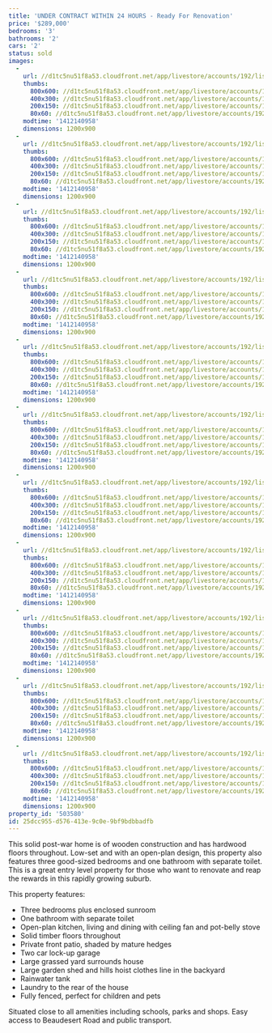 ```yaml
---
title: 'UNDER CONTRACT WITHIN 24 HOURS - Ready For Renovation'
price: '$289,000'
bedrooms: '3'
bathrooms: '2'
cars: '2'
status: sold
images:
  -
    url: //d1tc5nu51f8a53.cloudfront.net/app/livestore/accounts/192/listings/274412/images/Front-fence_4660741165_20141001021314.jpg
    thumbs:
      800x600: //d1tc5nu51f8a53.cloudfront.net/app/livestore/accounts/192/listings/274412/images/Front-fence_4660741165_20141001021314_800x600.jpg
      400x300: //d1tc5nu51f8a53.cloudfront.net/app/livestore/accounts/192/listings/274412/images/Front-fence_4660741165_20141001021314_400x300.jpg
      200x150: //d1tc5nu51f8a53.cloudfront.net/app/livestore/accounts/192/listings/274412/images/Front-fence_4660741165_20141001021314_200x150.jpg
      80x60: //d1tc5nu51f8a53.cloudfront.net/app/livestore/accounts/192/listings/274412/images/Front-fence_4660741165_20141001021314_80x60.jpg
    modtime: '1412140958'
    dimensions: 1200x900
  -
    url: //d1tc5nu51f8a53.cloudfront.net/app/livestore/accounts/192/listings/274412/images/Front-porch_6653764029_20141001021246.jpg
    thumbs:
      800x600: //d1tc5nu51f8a53.cloudfront.net/app/livestore/accounts/192/listings/274412/images/Front-porch_6653764029_20141001021246_800x600.jpg
      400x300: //d1tc5nu51f8a53.cloudfront.net/app/livestore/accounts/192/listings/274412/images/Front-porch_6653764029_20141001021246_400x300.jpg
      200x150: //d1tc5nu51f8a53.cloudfront.net/app/livestore/accounts/192/listings/274412/images/Front-porch_6653764029_20141001021246_200x150.jpg
      80x60: //d1tc5nu51f8a53.cloudfront.net/app/livestore/accounts/192/listings/274412/images/Front-porch_6653764029_20141001021246_80x60.jpg
    modtime: '1412140958'
    dimensions: 1200x900
  -
    url: //d1tc5nu51f8a53.cloudfront.net/app/livestore/accounts/192/listings/274412/images/Living_5313009876_20141001021301.jpg
    thumbs:
      800x600: //d1tc5nu51f8a53.cloudfront.net/app/livestore/accounts/192/listings/274412/images/Living_5313009876_20141001021301_800x600.jpg
      400x300: //d1tc5nu51f8a53.cloudfront.net/app/livestore/accounts/192/listings/274412/images/Living_5313009876_20141001021301_400x300.jpg
      200x150: //d1tc5nu51f8a53.cloudfront.net/app/livestore/accounts/192/listings/274412/images/Living_5313009876_20141001021301_200x150.jpg
      80x60: //d1tc5nu51f8a53.cloudfront.net/app/livestore/accounts/192/listings/274412/images/Living_5313009876_20141001021301_80x60.jpg
    modtime: '1412140958'
    dimensions: 1200x900
  -
    url: //d1tc5nu51f8a53.cloudfront.net/app/livestore/accounts/192/listings/274412/images/Kitchen_2987678009_20141001021258.jpg
    thumbs:
      800x600: //d1tc5nu51f8a53.cloudfront.net/app/livestore/accounts/192/listings/274412/images/Kitchen_2987678009_20141001021258_800x600.jpg
      400x300: //d1tc5nu51f8a53.cloudfront.net/app/livestore/accounts/192/listings/274412/images/Kitchen_2987678009_20141001021258_400x300.jpg
      200x150: //d1tc5nu51f8a53.cloudfront.net/app/livestore/accounts/192/listings/274412/images/Kitchen_2987678009_20141001021258_200x150.jpg
      80x60: //d1tc5nu51f8a53.cloudfront.net/app/livestore/accounts/192/listings/274412/images/Kitchen_2987678009_20141001021258_80x60.jpg
    modtime: '1412140958'
    dimensions: 1200x900
  -
    url: //d1tc5nu51f8a53.cloudfront.net/app/livestore/accounts/192/listings/274412/images/Bedroom3_1956149675_20141001021248.jpg
    thumbs:
      800x600: //d1tc5nu51f8a53.cloudfront.net/app/livestore/accounts/192/listings/274412/images/Bedroom3_1956149675_20141001021248_800x600.jpg
      400x300: //d1tc5nu51f8a53.cloudfront.net/app/livestore/accounts/192/listings/274412/images/Bedroom3_1956149675_20141001021248_400x300.jpg
      200x150: //d1tc5nu51f8a53.cloudfront.net/app/livestore/accounts/192/listings/274412/images/Bedroom3_1956149675_20141001021248_200x150.jpg
      80x60: //d1tc5nu51f8a53.cloudfront.net/app/livestore/accounts/192/listings/274412/images/Bedroom3_1956149675_20141001021248_80x60.jpg
    modtime: '1412140958'
    dimensions: 1200x900
  -
    url: //d1tc5nu51f8a53.cloudfront.net/app/livestore/accounts/192/listings/274412/images/Bedroom1_6742464733_20141001021252.jpg
    thumbs:
      800x600: //d1tc5nu51f8a53.cloudfront.net/app/livestore/accounts/192/listings/274412/images/Bedroom1_6742464733_20141001021252_800x600.jpg
      400x300: //d1tc5nu51f8a53.cloudfront.net/app/livestore/accounts/192/listings/274412/images/Bedroom1_6742464733_20141001021252_400x300.jpg
      200x150: //d1tc5nu51f8a53.cloudfront.net/app/livestore/accounts/192/listings/274412/images/Bedroom1_6742464733_20141001021252_200x150.jpg
      80x60: //d1tc5nu51f8a53.cloudfront.net/app/livestore/accounts/192/listings/274412/images/Bedroom1_6742464733_20141001021252_80x60.jpg
    modtime: '1412140958'
    dimensions: 1200x900
  -
    url: //d1tc5nu51f8a53.cloudfront.net/app/livestore/accounts/192/listings/274412/images/Sunroom_2333113244_20141001021248.jpg
    thumbs:
      800x600: //d1tc5nu51f8a53.cloudfront.net/app/livestore/accounts/192/listings/274412/images/Sunroom_2333113244_20141001021248_800x600.jpg
      400x300: //d1tc5nu51f8a53.cloudfront.net/app/livestore/accounts/192/listings/274412/images/Sunroom_2333113244_20141001021248_400x300.jpg
      200x150: //d1tc5nu51f8a53.cloudfront.net/app/livestore/accounts/192/listings/274412/images/Sunroom_2333113244_20141001021248_200x150.jpg
      80x60: //d1tc5nu51f8a53.cloudfront.net/app/livestore/accounts/192/listings/274412/images/Sunroom_2333113244_20141001021248_80x60.jpg
    modtime: '1412140958'
    dimensions: 1200x900
  -
    url: //d1tc5nu51f8a53.cloudfront.net/app/livestore/accounts/192/listings/274412/images/Back_2782562854_20141001021300.jpg
    thumbs:
      800x600: //d1tc5nu51f8a53.cloudfront.net/app/livestore/accounts/192/listings/274412/images/Back_2782562854_20141001021300_800x600.jpg
      400x300: //d1tc5nu51f8a53.cloudfront.net/app/livestore/accounts/192/listings/274412/images/Back_2782562854_20141001021300_400x300.jpg
      200x150: //d1tc5nu51f8a53.cloudfront.net/app/livestore/accounts/192/listings/274412/images/Back_2782562854_20141001021300_200x150.jpg
      80x60: //d1tc5nu51f8a53.cloudfront.net/app/livestore/accounts/192/listings/274412/images/Back_2782562854_20141001021300_80x60.jpg
    modtime: '1412140958'
    dimensions: 1200x900
  -
    url: //d1tc5nu51f8a53.cloudfront.net/app/livestore/accounts/192/listings/274412/images/Front-Close_2939566751_20141001021307.jpg
    thumbs:
      800x600: //d1tc5nu51f8a53.cloudfront.net/app/livestore/accounts/192/listings/274412/images/Front-Close_2939566751_20141001021307_800x600.jpg
      400x300: //d1tc5nu51f8a53.cloudfront.net/app/livestore/accounts/192/listings/274412/images/Front-Close_2939566751_20141001021307_400x300.jpg
      200x150: //d1tc5nu51f8a53.cloudfront.net/app/livestore/accounts/192/listings/274412/images/Front-Close_2939566751_20141001021307_200x150.jpg
      80x60: //d1tc5nu51f8a53.cloudfront.net/app/livestore/accounts/192/listings/274412/images/Front-Close_2939566751_20141001021307_80x60.jpg
    modtime: '1412140958'
    dimensions: 1200x900
  -
    url: //d1tc5nu51f8a53.cloudfront.net/app/livestore/accounts/192/listings/274412/images/Sheds_8240779643_20141001021307.jpg
    thumbs:
      800x600: //d1tc5nu51f8a53.cloudfront.net/app/livestore/accounts/192/listings/274412/images/Sheds_8240779643_20141001021307_800x600.jpg
      400x300: //d1tc5nu51f8a53.cloudfront.net/app/livestore/accounts/192/listings/274412/images/Sheds_8240779643_20141001021307_400x300.jpg
      200x150: //d1tc5nu51f8a53.cloudfront.net/app/livestore/accounts/192/listings/274412/images/Sheds_8240779643_20141001021307_200x150.jpg
      80x60: //d1tc5nu51f8a53.cloudfront.net/app/livestore/accounts/192/listings/274412/images/Sheds_8240779643_20141001021307_80x60.jpg
    modtime: '1412140958'
    dimensions: 1200x900
  -
    url: //d1tc5nu51f8a53.cloudfront.net/app/livestore/accounts/192/listings/274412/images/Front-Left_5065621943_20141001021312.jpg
    thumbs:
      800x600: //d1tc5nu51f8a53.cloudfront.net/app/livestore/accounts/192/listings/274412/images/Front-Left_5065621943_20141001021312_800x600.jpg
      400x300: //d1tc5nu51f8a53.cloudfront.net/app/livestore/accounts/192/listings/274412/images/Front-Left_5065621943_20141001021312_400x300.jpg
      200x150: //d1tc5nu51f8a53.cloudfront.net/app/livestore/accounts/192/listings/274412/images/Front-Left_5065621943_20141001021312_200x150.jpg
      80x60: //d1tc5nu51f8a53.cloudfront.net/app/livestore/accounts/192/listings/274412/images/Front-Left_5065621943_20141001021312_80x60.jpg
    modtime: '1412140958'
    dimensions: 1200x900
property_id: '503580'
id: 25dcc955-d576-413e-9c0e-9bf9bdbbadfb
---
```

This solid post-war home is of wooden construction and has hardwood floors throughout. Low-set and with an open-plan design, this property also features three good-sized bedrooms and one bathroom with separate toilet. This is a great entry level property for those who want to renovate and reap the rewards in this rapidly growing suburb.

This property features:
*  Three bedrooms plus enclosed sunroom
*  One bathroom with separate toilet
*  Open-plan kitchen, living and dining with ceiling fan and pot-belly stove
*  Solid timber floors throughout
*  Private front patio, shaded by mature hedges
*  Two car lock-up garage
*  Large grassed yard surrounds house
*  Large garden shed and hills hoist clothes line in the backyard
*  Rainwater tank
*  Laundry to the rear of the house
*  Fully fenced, perfect for children and pets

Situated close to all amenities including schools, parks and shops. Easy access to Beaudesert Road and public transport.